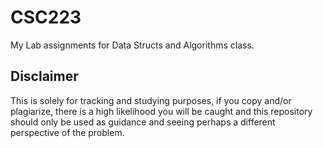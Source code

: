 # CSC223
My Lab assignments for Data Structs and Algorithms class.

## Disclaimer
This is solely for tracking and studying purposes, if you copy and/or plagiarize, there is a high likelihood you will be caught and this repository should only be used as guidance and seeing perhaps a different perspective of the problem.
